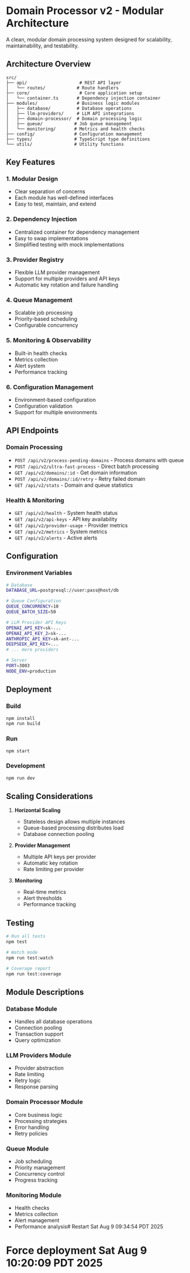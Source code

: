 # Domain Processor v2 - Modular Architecture

A clean, modular domain processing system designed for scalability, maintainability, and testability.

## Architecture Overview

```
src/
├── api/                    # REST API layer
│   └── routes/            # Route handlers
├── core/                   # Core application setup
│   └── container.ts       # Dependency injection container
├── modules/               # Business logic modules
│   ├── database/          # Database operations
│   ├── llm-providers/     # LLM API integrations
│   ├── domain-processor/  # Domain processing logic
│   ├── queue/            # Job queue management
│   └── monitoring/       # Metrics and health checks
├── config/               # Configuration management
├── types/                # TypeScript type definitions
└── utils/                # Utility functions
```

## Key Features

### 1. **Modular Design**
- Clear separation of concerns
- Each module has well-defined interfaces
- Easy to test, maintain, and extend

### 2. **Dependency Injection**
- Centralized container for dependency management
- Easy to swap implementations
- Simplified testing with mock implementations

### 3. **Provider Registry**
- Flexible LLM provider management
- Support for multiple providers and API keys
- Automatic key rotation and failure handling

### 4. **Queue Management**
- Scalable job processing
- Priority-based scheduling
- Configurable concurrency

### 5. **Monitoring & Observability**
- Built-in health checks
- Metrics collection
- Alert system
- Performance tracking

### 6. **Configuration Management**
- Environment-based configuration
- Configuration validation
- Support for multiple environments

## API Endpoints

### Domain Processing
- `POST /api/v2/process-pending-domains` - Process domains with queue
- `POST /api/v2/ultra-fast-process` - Direct batch processing
- `GET /api/v2/domains/:id` - Get domain information
- `POST /api/v2/domains/:id/retry` - Retry failed domain
- `GET /api/v2/stats` - Domain and queue statistics

### Health & Monitoring
- `GET /api/v2/health` - System health status
- `GET /api/v2/api-keys` - API key availability
- `GET /api/v2/provider-usage` - Provider metrics
- `GET /api/v2/metrics` - System metrics
- `GET /api/v2/alerts` - Active alerts

## Configuration

### Environment Variables

```bash
# Database
DATABASE_URL=postgresql://user:pass@host/db

# Queue Configuration
QUEUE_CONCURRENCY=10
QUEUE_BATCH_SIZE=50

# LLM Provider API Keys
OPENAI_API_KEY=sk-...
OPENAI_API_KEY_2=sk-...
ANTHROPIC_API_KEY=sk-ant-...
DEEPSEEK_API_KEY=...
# ... more providers

# Server
PORT=3003
NODE_ENV=production
```

## Deployment

### Build
```bash
npm install
npm run build
```

### Run
```bash
npm start
```

### Development
```bash
npm run dev
```

## Scaling Considerations

1. **Horizontal Scaling**
   - Stateless design allows multiple instances
   - Queue-based processing distributes load
   - Database connection pooling

2. **Provider Management**
   - Multiple API keys per provider
   - Automatic key rotation
   - Rate limiting per provider

3. **Monitoring**
   - Real-time metrics
   - Alert thresholds
   - Performance tracking

## Testing

```bash
# Run all tests
npm test

# Watch mode
npm run test:watch

# Coverage report
npm run test:coverage
```

## Module Descriptions

### Database Module
- Handles all database operations
- Connection pooling
- Transaction support
- Query optimization

### LLM Providers Module
- Provider abstraction
- Rate limiting
- Retry logic
- Response parsing

### Domain Processor Module
- Core business logic
- Processing strategies
- Error handling
- Retry policies

### Queue Module
- Job scheduling
- Priority management
- Concurrency control
- Progress tracking

### Monitoring Module
- Health checks
- Metrics collection
- Alert management
- Performance analysis# Restart Sat Aug  9 09:34:54 PDT 2025
# Force deployment Sat Aug  9 10:20:09 PDT 2025
